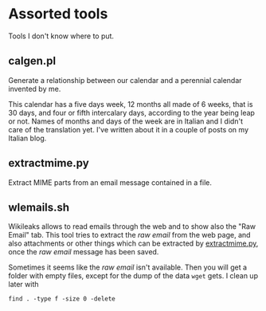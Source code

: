 Assorted tools
==============

Tools I don't know where to put.


calgen.pl
---------

Generate a relationship between our calendar and a perennial calendar
invented by me.

This calendar has a five days week, 12 months all made of 6 weeks,
that is 30 days, and four or fifth intercalary days, according to the
year being leap or not. Names of months and days of the week are in
Italian and I didn't care of the translation yet. I've written about
it in a couple of posts on my Italian blog.


extractmime.py
--------------

Extract MIME parts from an email message contained in a file.


wlemails.sh
-----------

Wikileaks allows to read emails through the web and to show also the
"Raw Email" tab. This tool tries to extract the *raw email* from the
web page, and also attachments or other things which can be extracted
by [extractmime.py](extractmime.py), once the *raw email* message has
been saved.

Sometimes it seems like the *raw email* isn't available. Then you will
get a folder with empty files, except for the dump of the data `wget`
gets. I clean up later with

    find . -type f -size 0 -delete


